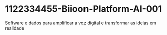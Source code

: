 # 1122334455-Biioon-Platform-AI-001
Software e dados para amplificar a voz digital e transformar as ideias em realidade 
